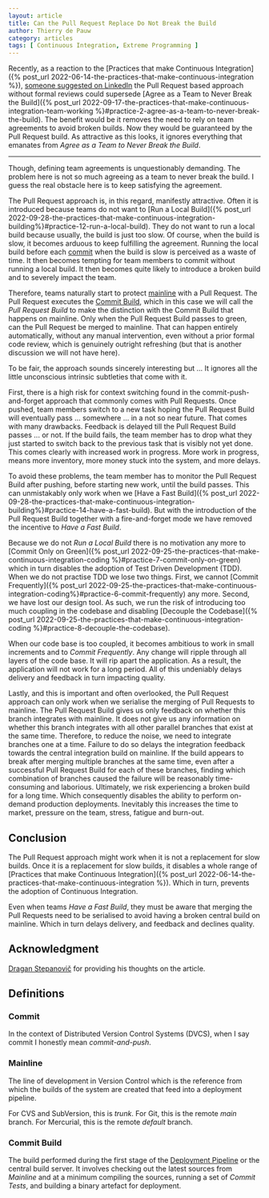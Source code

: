 ```yaml
---
layout: article
title: Can the Pull Request Replace Do Not Break the Build
author: Thierry de Pauw
category: articles
tags: [ Continuous Integration, Extreme Programming ]
---
```


Recently, as a reaction to the [Practices that make Continuous Integration]({% post_url 2022-06-14-the-practices-that-make-continuous-integration %}), [someone suggested on LinkedIn](https://www.linkedin.com/feed/update/urn:li:activity:7035345874251567104?commentUrn=urn%3Ali%3Acomment%3A%28activity%3A7035345874251567104%2C7035742403227480064%29&dashCommentUrn=urn%3Ali%3Afsd_comment%3A%287035742403227480064%2Curn%3Ali%3Aactivity%3A7035345874251567104%29) the Pull Request based approach without formal reviews could supersede [Agree as a Team to Never Break the Build]({% post_url 2022-09-17-the-practices-that-make-continuous-integration-team-working %}#practice-2-agree-as-a-team-to-never-break-the-build). The benefit would be it removes the need to rely on team agreements to avoid broken builds. Now they would be guaranteed by the Pull Request build. As attractive as this looks, it ignores everything that emanates from *Agree as a Team to Never Break the Build*.

---

Though, defining team agreements is unquestionably demanding. The problem here is not so much agreeing as a team to never break the build. I guess the real obstacle here is to keep satisfying the agreement.

The Pull Request approach is, in this regard, manifestly attractive. Often it is introduced because teams do not want to [Run a Local Build]({% post_url 2022-09-28-the-practices-that-make-continuous-integration-building%}#practice-12-run-a-local-build). They do not want to run a local build because usually, the build is just too slow. Of course, when the build is slow, it becomes arduous to keep fulfilling the agreement. Running the local build before each [commit](#commit) when the build is slow is perceived as a waste of time. It then becomes tempting for team members to commit without running a local build. It then becomes quite likely to introduce a broken build and to severely impact the team.

Therefore, teams naturally start to protect [mainline](#mainline) with a Pull Request. The Pull Request executes the [Commit Build](#commit-build), which in this case we will call the *Pull Request Build* to make the distinction with the Commit Build that happens on mainline. Only when the Pull Request Build passes to green, can the Pull Request be merged to mainline. That can happen entirely automatically, without any manual intervention, even without a prior formal code review, which is genuinely outright refreshing (but that is another discussion we will not have here).

To be fair, the approach sounds sincerely interesting but ... It ignores all the little unconscious intrinsic subtleties that come with it.

First, there is a high risk for context switching found in the commit-push-and-forget approach that commonly comes with Pull Requests. Once pushed, team members switch to a new task hoping the Pull Request Build will eventually pass ... somewhere ... in a not so near future. That comes with many drawbacks. Feedback is delayed till the Pull Request Build passes ... or not. If the build fails, the team member has to drop what they just started to switch back to the previous task that is visibly not yet done. This comes clearly with increased work in progress. More work in progress, means more inventory, more money stuck into the system, and more delays.

To avoid these problems, the team member has to monitor the Pull Request Build after pushing, before starting new work, until the build passes. This can unmistakably only work when we [Have a Fast Build]({% post_url 2022-09-28-the-practices-that-make-continuous-integration-building%}#practice-14-have-a-fast-build). But with the introduction of the Pull Request Build together with a fire-and-forget mode we have removed the incentive to *Have a Fast Build*.

Because we do not *Run a Local Build* there is no motivation any more to [Commit Only on Green]({% post_url 2022-09-25-the-practices-that-make-continuous-integration-coding %}#practice-7-commit-only-on-green) which in turn disables the adoption of Test Driven Development (TDD). When we do not practise TDD we lose two things. First, we cannot [Commit Frequently]({% post_url 2022-09-25-the-practices-that-make-continuous-integration-coding%}#practice-6-commit-frequently) any more. Second, we have lost our design tool. As such, we run the risk of introducing too much coupling in the codebase and disabling [Decouple the Codebase]({% post_url 2022-09-25-the-practices-that-make-continuous-integration-coding %}#practice-8-decouple-the-codebase).

When our code base is too coupled, it becomes ambitious to work in small increments and to *Commit Frequently*. Any change will ripple through all layers of the code base. It will rip apart the application. As a result, the application will not work for a long period. All of this undeniably delays delivery and feedback in turn impacting quality.

Lastly, and this is important and often overlooked, the Pull Request approach can only work when we serialise the merging of Pull Requests to mainline. The Pull Request Build gives us only feedback on whether this branch integrates with mainline. It does not give us any information on whether this branch integrates with all other parallel branches that exist at the same time. Therefore, to reduce the noise, we need to integrate branches one at a time. Failure to do so delays the integration feedback towards the central integration build on mainline. If the build appears to break after merging multiple branches at the same time, even after a successful Pull Request Build for each of these branches, finding which combination of branches caused the failure will be reasonably time-consuming and laborious. Ultimately, we risk experiencing a broken build for a long time. Which consequently disables the ability to perform on-demand production deployments. Inevitably this increases the time to market, pressure on the team, stress, fatigue and burn-out.

## Conclusion

The Pull Request approach might work when it is not a replacement for slow builds. Once it is a replacement for slow builds, it disables a whole range of [Practices that make Continuous Integration]({% post_url 2022-06-14-the-practices-that-make-continuous-integration %}). Which in turn, prevents the adoption of Continuous Integration.

Even when teams *Have a Fast Build*, they must be aware that merging the Pull Requests need to be serialised to avoid having a broken central build on mainline. Which in turn delays delivery, and feedback and declines quality.

## Acknowledgment

[Dragan Stepanovič](https://twitter.com/d_stepanovic) for providing his thoughts on the article.

## Definitions

### Commit

In the context of Distributed Version Control Systems (DVCS), when I say commit I honestly mean *commit-and-push*.

### Mainline

The line of development in Version Control which is the reference from which the builds of the system are created that feed into a deployment pipeline.

For CVS and SubVersion, this is *trunk*. For Git, this is the remote *main* branch. For Mercurial, this is the remote *default* branch.

### Commit Build

The build performed during the first stage of the [Deployment Pipeline](https://continuousdelivery.com/implementing/patterns/#the-deployment-pipeline) or the central build server. It involves checking out the latest sources from *Mainline* and at a minimum compiling the sources, running a set of *Commit Tests*, and building a binary artefact for deployment.

